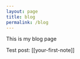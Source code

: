 ```yaml
---
layout: page
title: blog
permalink: /blog
---
```


This is my blog page

Test post: [[your-first-note]]
